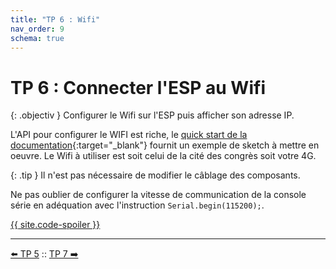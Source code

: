 ```yaml
---
title: "TP 6 : Wifi"
nav_order: 9
schema: true
---
```


# TP 6 : Connecter l'ESP au Wifi

{: .objectiv }
Configurer le Wifi sur l'ESP puis afficher son adresse IP.

L'API pour configurer le WIFI est riche, le [quick start de la documentation](https://arduino-esp8266.readthedocs.io/en/latest/esp8266wifi/readme.html){:target="_blank"} fournit un exemple de sketch à mettre en oeuvre. Le Wifi à utiliser est soit celui de la cité des congrès soit votre 4G.

{: .tip }
Il n'est pas nécessaire de modifier le câblage des composants.

Ne pas oublier de configurer la vitesse de communication de la console série en adéquation avec l'instruction `Serial.begin(115200);`.

[{{ site.code-spoiler }}](tp6_code.md)

----
[⬅️ TP 5](tp5.md) :: [TP 7 ➡️](tp7.md)
